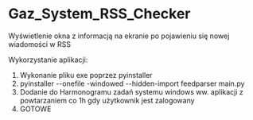 # Gaz_System_RSS_Checker
Wyświetlenie okna z informacją na ekranie po pojawieniu się nowej wiadomości w RSS

Wykorzystanie aplikacji:
1) Wykonanie pliku exe poprzez pyinstaller
2) pyinstaller --onefile -windowed --hidden-import feedparser main.py
3) Dodanie do Harmonogramu zadań systemu windows ww. aplikacji z powtarzaniem co 1h gdy użytkownik jest zalogowany
4) GOTOWE
